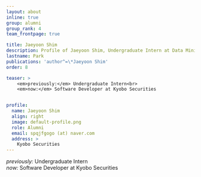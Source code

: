 ```yaml
---
layout: about
inline: true
group: alumni
group_rank: 4
team_frontpage: true

title: Jaeyoon Shim
description: Profile of Jaeyoon Shim, Undergraduate Intern at Data Mining Lab.
lastname: Park
publications: 'author^=\*Jaeyoon Shim'
order: 8

teaser: >
    <em>previously:</em> Undergraduate Intern<br>
    <em>now:</em> Software Developer at Kyobo Securities


profile:
  name: Jaeyoon Shim
  align: right
  image: default-profile.png
  role: Alumni
  email: spqjfgogo (at) naver.com
  address: >
    Kyobo Securities
---
```


<em>previously:</em> Undergraduate Intern<br>
<em>now:</em> Software Developer at Kyobo Securities
